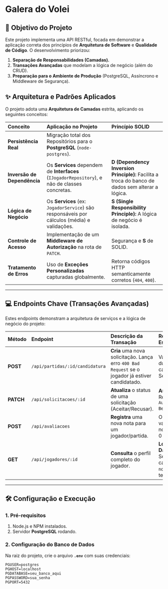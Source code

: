#  Galera do Volei

## 🎯 Objetivo do Projeto
Este projeto implementa uma API RESTful, focada em demonstrar a aplicação correta dos princípios de **Arquitetura de Software** e **Qualidade de Código**. O desenvolvimento priorizou:

1.  **Separação de Responsabilidades (Camadas).**
2.  **Transações Avançadas** que modelam a lógica de negócio (além do CRUD).
3.  **Preparação para o Ambiente de Produção** (PostgreSQL, Assíncrono e Middleware de Segurança).

## ✨ Arquitetura e Padrões Aplicados

O projeto adota uma **Arquitetura de Camadas** estrita, aplicando os seguintes conceitos:

| Conceito | Aplicação no Projeto | Princípio SOLID |
| :--- | :--- | :--- |
| **Persistência Real** | Migração total dos Repositórios para o **PostgreSQL** (`node-postgres`). | |
| **Inversão de Dependência**| Os **Services** dependem de **Interfaces** (`IJogadorRepository`), e não de classes concretas. | **D (Dependency Inversion Principle):** Facilita a troca do banco de dados sem alterar a lógica. |
| **Lógica de Negócio** | Os **Services** (ex: `JogadorService`) são responsáveis por cálculos (média) e validações. | **S (Single Responsibility Principle):** A lógica de negócio é isolada. |
| **Controle de Acesso** | Implementação de um **Middleware de Autorização** na rota de `PATCH`. | Segurança e **S** de SOLID. |
| **Tratamento de Erros** | Uso de **Exceções Personalizadas** capturadas globalmente. | Retorna códigos HTTP semanticamente corretos (`404`, `400`). |

---

## 💻 Endpoints Chave (Transações Avançadas)

Estes endpoints demonstram a arquitetura de serviços e a lógica de negócio do projeto:

| Método | Endpoint | Descrição da Transação | Requisito Especial |
| :--- | :--- | :--- | :--- |
| **POST** | `/api/partidas/:id/candidatura` | **Cria** uma nova solicitação. Lança erro `400 Bad Request` se o jogador já estiver candidatado. | Valida duplicidade na camada Service. |
| **PATCH**| `/api/solicitacoes/:id` | **Atualiza** o status de uma solicitação (Aceitar/Recusar). | **Autorização:** Requer `Authorization: Bearer 99`. |
| **POST**| `/api/avaliacoes` | **Registra** uma nova nota para um jogador/partida. | O Service valida se a nota está entre 0 e 10. |
| **GET** | `/api/jogadores/:id` | **Consulta** o perfil completo do jogador. | **Lógica de Dados:** O Service calcula a `notaMedia` em tempo real. |

---

## 🛠️ Configuração e Execução

### **1. Pré-requisitos**

1.  Node.js e NPM instalados.
2.  Servidor **PostgreSQL** rodando.

### **2. Configuração do Banco de Dados**

Na raiz do projeto, crie o arquivo **`.env`** com suas credenciais:

```env
PGUSER=postgres
PGHOST=localhost
PGDATABASE=seu_banco_aqui
PGPASSWORD=sua_senha
PGPORT=5432
